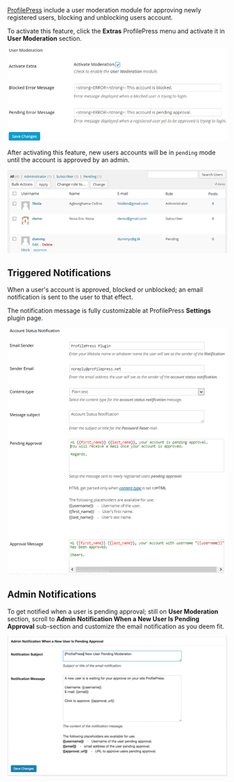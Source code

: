 [ProfilePress](http://profilepress.net/pricing/) include a user moderation module for approving newly registered users, blocking and unblocking users account.


To activate this feature, click the **Extras** ProfilePress menu and activate it in **User Moderation** section.


![ProfilePress User Moderation Module](img/user-moderation.png)



After activating this feature, new users accounts will be in `pending` mode until the account is approved by an admin.


![User Moderation in Action](img/user-moderation-in-action.png)


## Triggered Notifications

When a user's account is approved, blocked or unblocked; an email notification is sent to the user to that effect.


The notification message is fully customizable at ProfilePress **Settings** plugin page.


![Account Status Notifications](img/customize-moderation-notification.png)


## Admin Notifications

To get notified when a user is pending approval; still on **User Moderation** section, scroll to **Admin Notification When a New User Is Pending Approval** sub-section and customize the email notification as you deem fit.

![Admin Notification When a New User Is Pending Approval](img/admin-notification-pending-approval.png)
